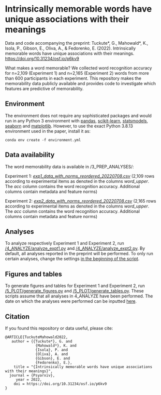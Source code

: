 # Intrinsically memorable words have unique associations with their meanings

Data and code accompanying the preprint: Tuckute*, G., Mahowald*, K., Isola, P., Gibson, E., Oliva, A., & Fedorenko, E. (2022). Intrinsically memorable words have unique associations with their meanings. https://doi.org/10.31234/osf.io/p6kv9

What makes a word memorable? We collected word recognition accuracy for n=2,109 (Experiment 1) and n=2,165 (Experiment 2) words from more than 600 participants in each experiment. This repository makes the memorability data publicly available and provides code to investigate which features are predictive of memorability.

## Environment
The environment does not require any sophisticated packages and would run in any Python 3 environment with [pandas](https://pandas.pydata.org/), [scikit-learn](https://scikit-learn.org/stable/), [statsmodels](https://www.statsmodels.org/stable/index.html), [seaborn](https://seaborn.pydata.org/) and [matplotlib](https://matplotlib.org/). However, to use the exact Python 3.8.13 environment used in the paper, install it as:

```
conda env create -f environment.yml
```

## Data availability
The word memorability data is available in /3_PREP_ANALYSES/:

Experiment 1: [*exp1_data_with_norms_reordered_20220708.csv*](https://github.com/gretatuckute/memorable_words/blob/main/3_PREP_ANALYSES/exp1_data_with_norms_reordered_20220708.csv) (2,109 rows according to experimental items as denoted in the columns *word_upper*. The *acc* column contains the word recognition accuracy. Additional columns contain metadata and feature norms)

Experiment 2: [*exp2_data_with_norms_reordered_20220708.csv*](https://github.com/gretatuckute/memorable_words/blob/main/3_PREP_ANALYSES/exp2_data_with_norms_reordered_20220708.csv) (2,165 rows according to experimental items as denoted in the columns *word_upper*. The *acc* column contains the word recognition accuracy. Additional columns contain metadata and feature norms)

## Analyses
To analyze respectively Experiment 1 and Experiment 2, run [/4_ANALYZE/analyze_expt1.py](https://github.com/gretatuckute/memorable_words/blob/main/4_ANALYZE/analyze_expt1.py) and [/4_ANALYZE/analyze_expt2.py](https://github.com/gretatuckute/memorable_words/blob/main/4_ANALYZE/analyze_expt2.py).
By default, all analyses reported in the preprint will be performed. To only run certain analyses, change the settings [in the beginning of the script](https://github.com/gretatuckute/memorable_words/blob/main/4_ANALYZE/analyze_expt1.py#L3). 

## Figures and tables
To generate figures and tables for Experiment 1 and Experiment 2, run [/5_PLOT/generate_figures.py](https://github.com/gretatuckute/memorable_words/blob/main/5_PLOT/generate_figures.py) and [/5_PLOT/generate_tables.py](https://github.com/gretatuckute/memorable_words/blob/main/5_PLOT/generate_tables.py). These scripts assume that all analyses in 4_ANALYZE have been performed. The date on which the analyses were performed can be inputted [here](https://github.com/gretatuckute/memorable_words/blob/main/5_PLOT/generate_figures.py#L7). 

## Citation
If you found this repository or data useful, please cite:

```
@ARTICLE{TuckuteMahowald2022,
   author = {{Tuckute*}, G. and
              {Mahowald*}, K. and
              {Isola}, P. and
              {Oliva}, A. and
              {Gibson}, E. and
              {Fedorenko}, E.},
    title = "{Intrinsically memorable words have unique associations with their meanings}",
  journal = {Psyarxiv},
     year = 2022,
    doi = https://doi.org/10.31234/osf.io/p6kv9
}
```
